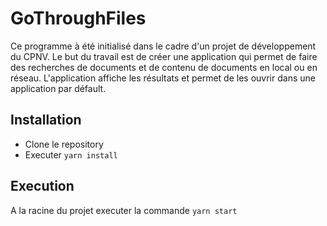 GoThroughFiles
================

Ce programme à été initialisé dans le cadre d'un projet de développement du CPNV. Le but du travail est de créer une application qui permet de faire des recherches de documents et de contenu de documents  en local ou en réseau. L'application affiche les résultats et permet de les ouvrir dans une application par défault.

Installation
------------

* Clone le repository
* Executer  `yarn install`

Execution
---------

A la racine du projet executer la commande  `yarn start`
